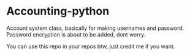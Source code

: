 # Accounting-python
Account system class, basically for making usernames and password. Password encryption is about to be added, dont worry.

You can use this repo in your repos btw, just credit me if you want.
